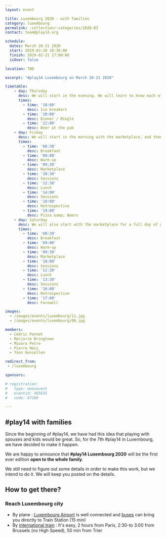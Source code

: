 ```yaml
---
layout: event

title: Luxembourg 2020 - with families
category: luxembourg
permalink: :collection/:categories/2020-03
contact: team@play14.org

schedule:
  dates: March 20-21 2020
  start: 2019-03-20 18:30:00
  finish: 2019-03-21 17:00:00
  isOver: false

location: TBD

excerpt: "#play14 Luxembourg on March 20-21 2020"

timetable:
    - day: Thursday
      desc: We will start in the evening. We will learn to know each other and share a nice dinner all together.
      times:
        - time: '18:00'
          desc: Ice breakers
        - time: '20:00'
          desc: Dinner / Mingle
        - time: '22:00'
          desc: Beer at the pub
    - day: Friday
      desc: We will start in the morning with the marketplace, and then we will play games all day long.
      times:
        - time: '08:30'
          desc: Breakfast
        - time: '09:00'
          desc: Warm-up
        - time: '09:30'
          desc: Marketplace
        - time: '10:30'
          desc: Sessions
        - time: '12:30'
          desc: Lunch
        - time: '14:00'
          desc: Sessions
        - time: '18:00'
          desc: Retrospective
        - time: '19:00'
          desc: Pizza &amp; Beers
    - day: Saturday
      desc: We will also start with the marketplace for a full day of games. Whoever needs to catch a plane can leave earlier.
      times:
        - time: '08:30'
          desc: Breakfast
        - time: '09:00'
          desc: Warm-up
        - time: '09:30'
          desc: Marketplace
        - time: '10:00'
          desc: Sessions
        - time: '12:30'
          desc: Lunch
        - time: '13:30'
          desc: Sessions
        - time: '16:00'
          desc: Retrospective
        - time: '17:00'
          desc: Farewell

images:
  - /images/events/luxembourg/11.jpg
  - /images/events/luxembourg/00.jpg

members:
  - Cédric Pontet
  - Marjorie Bringtown
  - Mioara Petre
  - Pierre Neis
  - Yann Gensollen

redirect_from:
 - /luxembourg

sponsors:

# registration: 
#   type: weezevent
#   eventid: 405635
#   code: 67180

---
```


## #play14 with families

Since the beginning of #play14, we have had this idea that playing with spouses and kids would be great. So, for the 7th #play14 in Luxembourg, we have decided to make it happen.

We are happy to announce that **#play14 Luxembourg 2020** will be the first ever edition **open to the whole family**.

We still need to figure out some details in order to make this work, but we intend to do it. We will keep you posted on the details.

## How to get there?

### Reach Luxembourg city 
 * <i class='fa fa-plane fa-2x fa-fw'></i>
   By plane : [Luxembourg Airport](https://www.lux-airport.lu/) is well connected and [buses](http://www.vdl.lu/autobus_ligne16.html) can bring you directly to Train Station (15 min) 
 * <i class='fa fa-train fa-2x fa-fw'></i>
   By [international train](http://www.cfl.lu/espaces/voyageurs/en/billets-et-abonnements/billets-internationaux) : It's easy, 2 hours from Paris, 2:30-to 3:00 from Brussels (no High Speed), 50 min from Trier 